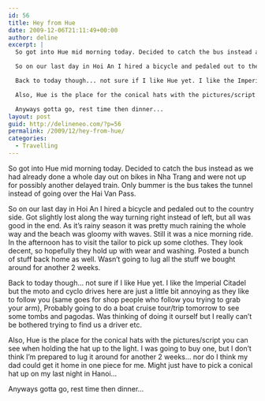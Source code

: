 ```yaml
---
id: 56
title: Hey from Hue
date: 2009-12-06T21:11:49+00:00
author: deline
excerpt: |
  So got into Hue mid morning today. Decided to catch the bus instead as we had already done a whole day out on bikes in Nha Trang and were not up for possibly another delayed train. Only bummer is the bus takes the tunnel instead of going over the Hai Van Pass.

  So on our last day in Hoi An I hired a bicycle and pedaled out to the country side. Got slightly lost along the way turning right instead of left, but all was good in the end. As it's rainy season it was pretty much raining the whole way and the beach was gloomy with waves. Still it was a nice morning ride. In the afternoon has to visit the tailor to pick up some clothes. They look decent, so hopefully they hold up with wear and washing. Posted a bunch of stuff back home as well. Wasn't going to lug all the stuff we bought around for another 2 weeks.

  Back to today though... not sure if I like Hue yet. I like the Imperial Citadel but the moto and cyclo drives here are just a little bit annoying as they like to follow you (same goes for shop people who follow you trying to grab your arm), Probably going to do a boat cruise tour/trip tomorrow to see some tombs and pagodas. Was thinking of doing it ourself but I really can't be bothered trying to find us a driver etc.

  Also, Hue is the place for the conical hats with the pictures/script you can see when holding the hat up to the light. I was going to buy one, but I don't think I'm prepared to lug it around for another 2 weeks... nor do I think my dad could get it home in one piece for me. Might just have to pick a conical hat up on my last night in Hanoi...

  Anyways gotta go, rest time then dinner...
layout: post
guid: http://delineneo.com/?p=56
permalink: /2009/12/hey-from-hue/
categories:
  - Travelling
---
```

So got into Hue mid morning today. Decided to catch the bus instead as we had already done a whole day out on bikes in Nha Trang and were not up for possibly another delayed train. Only bummer is the bus takes the tunnel instead of going over the Hai Van Pass.

So on our last day in Hoi An I hired a bicycle and pedaled out to the country side. Got slightly lost along the way turning right instead of left, but all was good in the end. As it&#8217;s rainy season it was pretty much raining the whole way and the beach was gloomy with waves. Still it was a nice morning ride. In the afternoon has to visit the tailor to pick up some clothes. They look decent, so hopefully they hold up with wear and washing. Posted a bunch of stuff back home as well. Wasn&#8217;t going to lug all the stuff we bought around for another 2 weeks.

Back to today though&#8230; not sure if I like Hue yet. I like the Imperial Citadel but the moto and cyclo drives here are just a little bit annoying as they like to follow you (same goes for shop people who follow you trying to grab your arm), Probably going to do a boat cruise tour/trip tomorrow to see some tombs and pagodas. Was thinking of doing it ourself but I really can&#8217;t be bothered trying to find us a driver etc.

Also, Hue is the place for the conical hats with the pictures/script you can see when holding the hat up to the light. I was going to buy one, but I don&#8217;t think I&#8217;m prepared to lug it around for another 2 weeks&#8230; nor do I think my dad could get it home in one piece for me. Might just have to pick a conical hat up on my last night in Hanoi&#8230;

Anyways gotta go, rest time then dinner&#8230;

